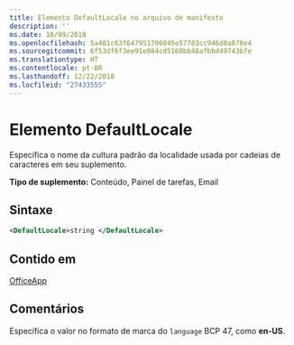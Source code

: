 ```yaml
---
title: Elemento DefaultLocale no arquivo de manifesto
description: ''
ms.date: 10/09/2018
ms.openlocfilehash: 5a481c63f647951706045e57783cc946d8a870e4
ms.sourcegitcommit: 6f53df6f3ee91e084cd5160bb48afbbd49743b7e
ms.translationtype: HT
ms.contentlocale: pt-BR
ms.lasthandoff: 12/22/2018
ms.locfileid: "27433555"
---
```

# <a name="defaultlocale-element"></a>Elemento DefaultLocale

Especifica o nome da cultura padrão da localidade usada por cadeias de caracteres em seu suplemento.

**Tipo de suplemento:** Conteúdo, Painel de tarefas, Email

## <a name="syntax"></a>Sintaxe

```XML
<DefaultLocale>string </DefaultLocale>
```

## <a name="contained-in"></a>Contido em

[OfficeApp](officeapp.md)

## <a name="remarks"></a>Comentários

Especifica o valor no formato de marca do `language` BCP 47, como **en-US**.


